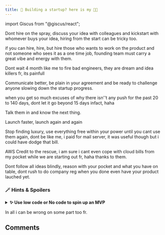 ```yaml
---
title: 📝 Building a startup? here is my 🤞🏽
---
```


import Giscus from "@giscus/react";

Dont hire on the spray, discuss your idea with colleagues and kickstart with whomever buys your idea, hiring from the start can be tricky too.

if you can hire, hire, but hire those who wants to work on the product and not someone who sees it as a one time job, founding team must carry a great vibe and energy with them.

Dont wait 4 month like me to fire bad engineers, they are dream and idea killers fr, its painfull

Communicate better, be plain in your agreement and be ready to challenge anyone slowing down the startup progress.

when you get so much excuses of why there isn''t any push for the past 20 to 140 days, dont let it go beyond 15 days infact, haha

Talk them in and know the next thing.

Launch faster, launch again and again

Stop finding luxury, use everything free within your power until you cant use them again, dont be like me, i paid for mail server, it was useful though but i could have dodge that bill.

AWS Credit to the rescue, i am sure i cant even cope with cloud bills from my pocket while we are starting out fr, haha thanks to them.

Dont follow all ideas blindly, reason with your pocket and what you have on table, dont rush to do company reg when you done even have your product lauched yet.

### 🪄 Hints & Spoilers

<details>
  <summary><b>✨ Use low code or No code to spin up an MVP</b></summary>
  <div>
    <div>You dont have to create an heavy engineered platform, a simple mvp page created with a landing page and typeform with zapier and slack, mail, stripe integration can fo 🙌</div>
  </div>
</details>

In all i can be wrong on some part too fr.
<br/>
<h2>Comments</h2>
<Giscus
id="comments"
repo="saintmalik/blog.saintmalik.me"
repoId="MDEwOlJlcG9zaXRvcnkzOTE0MzQyOTI="
category="General"
categoryId="DIC_kwDOF1TQNM4CQ8lN"
mapping="title"
term="Comments"
reactionsEnabled="1"
emitMetadata="0"
inputPosition="top"
theme="preferred_color_scheme"
lang="en"
loading="lazy"
crossorigin="anonymous"
    />
